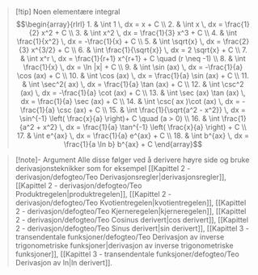 > [!tip] Noen elementære integral
> $$\begin{array}{rlrl} 1. & \int 1 \, dx = x + C \\  2. & \int x \, dx = \frac{1}{2} x^2 + C    \\ 3. & \int x^2 \, dx = \frac{1}{3} x^3 + C \\  4. & \int \frac{1}{x^2} \, dx = -\frac{1}{x} + C    \\ 5. & \int \sqrt{x} \, dx = \frac{2}{3} x^{3/2} + C \\  6. & \int \frac{1}{\sqrt{x}} \, dx = 2 \sqrt{x} + C    \\ 7. & \int x^r \, dx = \frac{1}{r+1} x^{r+1} + C \quad (r \neq -1) \\ 8. & \int \frac{1}{x} \, dx = \ln |x| + C    \\ 9. & \int \sin (ax) \, dx = -\frac{1}{a} \cos (ax) + C \\ 10. & \int \cos (ax) \, dx = \frac{1}{a} \sin (ax) + C    \\ 11. & \int \sec^2( ax) \, dx = \frac{1}{a} \tan (ax) + C \\ 12. & \int \csc^2 (ax) \, dx = -\frac{1}{a} \cot (ax) + C    \\ 13. & \int \sec (ax) \tan (ax) \, dx = \frac{1}{a} \sec (ax) + C \\ 14. & \int \csc( ax )\cot (ax) \, dx = -\frac{1}{a} \csc (ax) + C    \\ 15. & \int \frac{1}{\sqrt{a^2 - x^2}} \, dx = \sin^{-1} \left( \frac{x}{a}  \right)+ C \quad (a > 0) \\ 16. & \int \frac{1}{a^2 + x^2} \, dx = \frac{1}{a} \tan^{-1} \left( \frac{x}{a} \right) + C    \\ 17. & \int e^{ax} \, dx = \frac{1}{a} e^{ax} + C \\ 18. & \int b^{ax} \, dx = \frac{1}{a \ln b} b^{ax} + C \end{array}$$  

> [!note]- Argument 
> Alle disse følger ved å derivere høyre side og bruke derivasjonsteknikker som for eksempel [[Kapittel 2 - derivasjon/defogteo/Teo Derivasjonsregler|derivasjonsregler]], [[Kapittel 2 - derivasjon/defogteo/Teo Produktregelen|produktregelen]], [[Kapittel 2 - derivasjon/defogteo/Teo Kvotientregelen|kvotientregelen]], [[Kapittel 2 - derivasjon/defogteo/Teo Kjerneregelen|kjerneregelen]], [[Kapittel 2 - derivasjon/defogteo/Teo Cosinus derivert|cos derivert]], [[Kapittel 2 - derivasjon/defogteo/Teo Sinus derivert|sin derivert]], [[Kapittel 3 - transendentale funksjoner/defogteo/Teo Derivasjon av inverse trigonometriske funksjoner|derivasjon av inverse trigonometriske funksjoner]], [[Kapittel 3 - transendentale funksjoner/defogteo/Teo Derivasjon av ln|ln derivert]].

